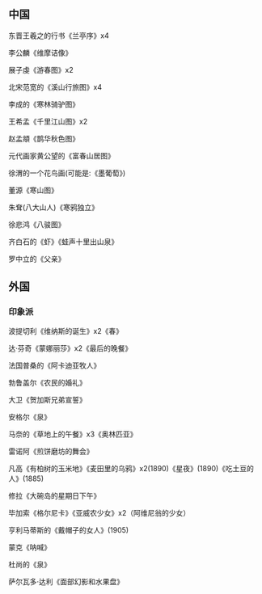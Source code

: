 ## 中国
东晋王羲之的行书《兰亭序》x4

李公麟《维摩诘像》

展子虔《游春图》x2

北宋范宽的《溪山行旅图》x4

李成的《寒林骑驴图》

王希孟《千里江山图》x2

赵孟頫《鹊华秋色图》

元代画家黄公望的《富春山居图》

徐渭的一个花鸟画(可能是:《墨葡萄》)

董源《寒山图》

朱耷(八大山人)《寒鸦独立》

徐悲鸿《八骏图》

齐白石的《虾》《蛙声十里出山泉》

罗中立的《父亲》

## 外国
### 印象派
波提切利《维纳斯的诞生》x2《春》

达·芬奇《蒙娜丽莎》x2《最后的晚餐》

法国普桑的《阿卡迪亚牧人》

勃鲁盖尔《农民的婚礼》

大卫《贺加斯兄弟宣誓》

安格尔《泉》

马奈的《草地上的午餐》x3《奥林匹亚》

雷诺阿《煎饼磨坊的舞会》

凡高《有柏树的玉米地》《麦田里的乌鸦》x2(1890)《星夜》(1890)《吃土豆的人》(1885)

修拉《大碗岛的星期日下午》

毕加索《格尔尼卡》《亚威农少女》x2（阿维尼翁的少女）

亨利马蒂斯的《戴帽子的女人》(1905)

蒙克《呐喊》

杜尚的《泉》

萨尔瓦多·达利《面部幻影和水果盘》



